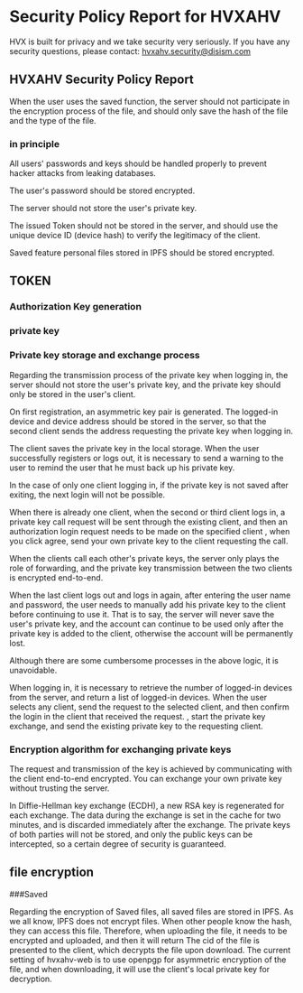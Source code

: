 # Security Policy Report for HVXAHV

HVX is built for privacy and we take security very seriously. If you have any security questions, please contact: [hvxahv.security@disism.com](hvxahv.security@disism.com)

## HVXAHV Security Policy Report

When the user uses the saved function, the server should not participate in the encryption process of the file, and should only save the hash of the file and the type of the file.

### in principle

All users' passwords and keys should be handled properly to prevent hacker attacks from leaking databases.

The user's password should be stored encrypted.

The server should not store the user's private key.

The issued Token should not be stored in the server, and should use the unique device ID (device hash) to verify the legitimacy of the client.

Saved feature personal files stored in IPFS should be stored encrypted.

## TOKEN

### Authorization Key generation

### private key

### Private key storage and exchange process

Regarding the transmission process of the private key when logging in, the server should not store the user's private key, and the private key should only be stored in the user's client.

On first registration, an asymmetric key pair is generated. The logged-in device and device address should be stored in the server, so that the second client sends the address requesting the private key when logging in.

The client saves the private key in the local storage. When the user successfully registers or logs out, it is necessary to send a warning to the user to remind the user that he must back up his private key.

In the case of only one client logging in, if the private key is not saved after exiting, the next login will not be possible.

When there is already one client, when the second or third client logs in, a private key call request will be sent through the existing client, and then an authorization login request needs to be made on the specified client , when you click agree, send your own private key to the client requesting the call.

When the clients call each other's private keys, the server only plays the role of forwarding, and the private key transmission between the two clients is encrypted end-to-end.

When the last client logs out and logs in again, after entering the user name and password, the user needs to manually add his private key to the client before continuing to use it. That is to say, the server will never save the user's private key, and the account can continue to be used only after the private key is added to the client, otherwise the account will be permanently lost.

Although there are some cumbersome processes in the above logic, it is unavoidable.

When logging in, it is necessary to retrieve the number of logged-in devices from the server, and return a list of logged-in devices. When the user selects any client, send the request to the selected client, and then confirm the login in the client that received the request. , start the private key exchange, and send the existing private key to the requesting client.

### Encryption algorithm for exchanging private keys

The request and transmission of the key is achieved by communicating with the client end-to-end encrypted. You can exchange your own private key without trusting the server.

In Diffie-Hellman key exchange (ECDH), a new RSA key is regenerated for each exchange. The data during the exchange is set in the cache for two minutes, and is discarded immediately after the exchange. The private keys of both parties will not be stored, and only the public keys can be intercepted, so a certain degree of security is guaranteed.

## file encryption

###Saved

Regarding the encryption of Saved files, all saved files are stored in IPFS. As we all know, IPFS does not encrypt files. When other people know the hash, they can access this file. Therefore, when uploading the file, it needs to be encrypted and uploaded, and then it will return The cid of the file is presented to the client, which decrypts the file upon download. The current setting of hvxahv-web is to use openpgp for asymmetric encryption of the file, and when downloading, it will use the client's local private key for decryption.